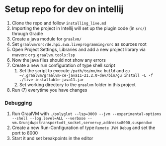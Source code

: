 # Setup repo for dev on intellij

1. Clone the repo and follow `installing_live.md`
2. Importing the project in Intellij will set up the plugin code (in `src/`) through Gradle
3. Create a java module for `graalvm/`
4. Set `graalvm/src/de.hpi.swa.liveprogramming/src` as sources root
5. Open Project Settings, Libraries and add a new project library via maven: `org.graalvm.tools:lsp`
6. Now the java files should not show any errors
7. Create a new run configuration of type shell script
   1. Set the script to execute `/path/to/mx/mx build` and `gu ~/.graalvm/graalvm-ce-java11-21.2.0-dev/bin/gu install -L -f ./live-installable-java11.jar`
   2. Set working directory to the `graalvm` folder in this project
8. Run (7) everytime you have changes


### Debugging
1. Run GraalVM with `./polyglot --lsp=3000 --jvm --experimental-options --shell --log.level=ALL --verbose --vm.Xrunjdwp:transport=dt_socket,server=y,address=8000,suspend=n`
2. Create a new Run-Configuration of type `Remote JVM Debug` and set the port to 8000
3. Start it and set breakpoints in the editor
